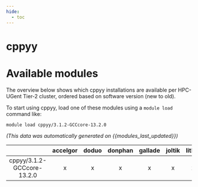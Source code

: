```yaml
---
hide:
  - toc
---
```


cppyy
=====

# Available modules


The overview below shows which cppyy installations are available per HPC-UGent Tier-2 cluster, ordered based on software version (new to old).

To start using cppyy, load one of these modules using a `module load` command like:

```shell
module load cppyy/3.1.2-GCCcore-13.2.0
```

*(This data was automatically generated on {{modules_last_updated}})*

| |accelgor|doduo|donphan|gallade|joltik|litleo|shinx|
| :---: | :---: | :---: | :---: | :---: | :---: | :---: | :---: |
|cppyy/3.1.2-GCCcore-13.2.0|x|x|x|x|x|x|x|
